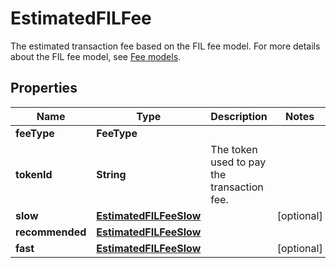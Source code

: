 

# EstimatedFILFee

The estimated transaction fee based on the FIL fee model.  For more details about the FIL fee model, see [Fee models](https://www.cobo.com/developers/v2/guides/transactions/estimate-fees#fee-models). 

## Properties

| Name | Type | Description | Notes |
|------------ | ------------- | ------------- | -------------|
|**feeType** | **FeeType** |  |  |
|**tokenId** | **String** | The token used to pay the transaction fee. |  |
|**slow** | [**EstimatedFILFeeSlow**](EstimatedFILFeeSlow.md) |  |  [optional] |
|**recommended** | [**EstimatedFILFeeSlow**](EstimatedFILFeeSlow.md) |  |  |
|**fast** | [**EstimatedFILFeeSlow**](EstimatedFILFeeSlow.md) |  |  [optional] |



